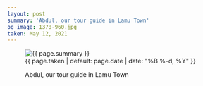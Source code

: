 ```yaml
---
layout: post
summary: 'Abdul, our tour guide in Lamu Town'
og_image: 1378-960.jpg
taken: May 12, 2021
---
```


<figure class="post">
 <img alt="{{ page.summary }}" sizes="(min-width: 700px) 50vw, calc(100vw - 2rem)" src="{{ site.assets_url }}/1378-480.jpg" srcset="{{ site.assets_url }}/1378-240.jpg 240w, {{ site.assets_url }}/1378-480.jpg 480w, {{ site.assets_url }}/1378-720.jpg 720w, {{ site.assets_url }}/1378-960.jpg 960w"/>
 <figcaption>
  <time>
   {{ page.taken | default: page.date | date: "%B %-d, %Y" }}
  </time>
  <p>
   Abdul, our tour guide in Lamu Town
  </p>
 </figcaption>
</figure>
